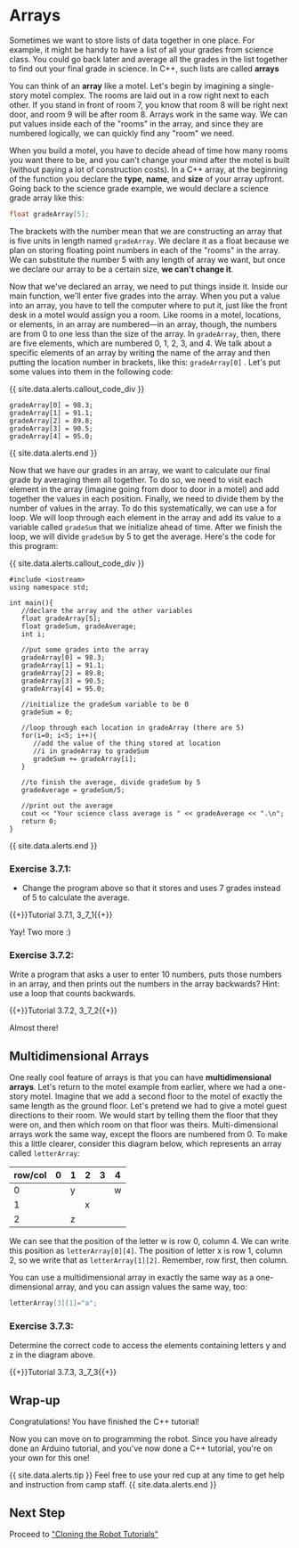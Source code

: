 # Arrays

Sometimes we want to store lists of data together in one place. For example, it might be handy to have a list of all your grades from science class. You could go back later and average all the grades in the list together to find out your final grade in science. In C++, such lists are called **arrays**

You can think of an **array** like a motel. Let's begin by imagining a single-story motel complex. The rooms are laid out in a row right next to each other. If you stand in front of room 7, you know that room 8 will be right next door, and room 9 will be after room 8. Arrays work in the same way. We can put values inside each of the "rooms" in the array, and since they are numbered logically, we can quickly find any "room" we need.

When you build a motel, you have to decide ahead of time how many rooms you want there to be, and you can't change your mind after the motel is built (without paying a lot of construction costs). In a C++ array, at the beginning of the function you declare the **type**, **name**, and **size** of your array upfront. Going back to the science grade example, we would declare a science grade array like this:

```cpp
float gradeArray[5];
```

The brackets with the number mean that we are constructing an array that is five units in length named `gradeArray`. We declare it as a float because we plan on storing floating point numbers in each of the "rooms" in the array. We can substitute the number 5 with any length of array we want, but once we declare our array to be a certain size, **we can't change it**.

Now that we've declared an array, we need to put things inside it. Inside our main function, we'll enter five grades into the array. When you put a value into an array, you have to tell the computer where to put it, just like the front desk in a motel would assign you a room. Like rooms in a motel, locations, or elements, in an array are numbered—in an array, though, the numbers are from 0 to one less than the size of the array. In `gradeArray`, then, there are five elements, which are numbered 0, 1, 2, 3, and 4. We talk about a specific elements of an array by writing the name of the array and then putting the location number in brackets, like this: `gradeArray[0]` . Let's put some values into them in the following code:

{{ site.data.alerts.callout_code_div }}
```
gradeArray[0] = 98.3;
gradeArray[1] = 91.1;
gradeArray[2] = 89.8;
gradeArray[3] = 90.5;
gradeArray[4] = 95.0;
```
{{ site.data.alerts.end }}

Now that we have our grades in an array, we want to calculate our final grade by averaging them all together. To do so, we need to visit each element in the array (imagine going from door to door in a motel) and add together the values in each position. Finally, we need to divide them by the number of values in the array. To do this systematically, we can use a for loop. We will loop through each element in the array and add its value to a variable called `gradeSum` that we initialize ahead of time. After we finish the loop, we will divide `gradeSum` by 5 to get the average. Here's the code for this program:

{{ site.data.alerts.callout_code_div }}
```
#include <iostream>
using namespace std;

int main(){
   //declare the array and the other variables
   float gradeArray[5];
   float gradeSum, gradeAverage;
   int i;

   //put some grades into the array
   gradeArray[0] = 98.3;
   gradeArray[1] = 91.1;
   gradeArray[2] = 89.8;
   gradeArray[3] = 90.5;
   gradeArray[4] = 95.0;

   //initialize the gradeSum variable to be 0
   gradeSum = 0;

   //loop through each location in gradeArray (there are 5)
   for(i=0; i<5; i++){
      //add the value of the thing stored at location
      //i in gradeArray to gradeSum
      gradeSum += gradeArray[i];
   }

   //to finish the average, divide gradeSum by 5
   gradeAverage = gradeSum/5;

   //print out the average
   cout << "Your science class average is " << gradeAverage << ".\n";
   return 0;
}
```
{{ site.data.alerts.end }}

### Exercise 3.7.1:

- Change the program above so that it stores and uses 7 grades instead of 5 to calculate the average.

{{+}}Tutorial 3.7.1, 3_7_1{{+}}

Yay! Two more :)

### Exercise 3.7.2:

Write a program that asks a user to enter 10 numbers, puts those numbers in an array, and then prints out the numbers in the array backwards? Hint: use a loop that counts backwards.

{{+}}Tutorial 3.7.2, 3_7_2{{+}}

Almost there!

## Multidimensional Arrays

One really cool feature of arrays is that you can have **multidimensional arrays**. Let's return to the motel example from earlier, where we had a one-story motel. Imagine that we add a second floor to the motel of exactly the same length as the ground floor. Let's pretend we had to give a motel guest directions to their room. We would start by telling them the floor that they were on, and then which room on that floor was theirs. Multi-dimensional arrays work the same way, except the floors are numbered from 0. To make this a little clearer, consider this diagram below, which represents an array called `letterArray`:

|row/col|0|1|2|3|4|
|-------|-|-|-|-|-|
|0      | |y| | |w|
|1      | | |x| | |
|2      | |z| | | |

We can see that the position of the letter w is row 0, column 4. We can write this position as `letterArray[0][4]`. The position of letter x is row 1, column 2, so we write that as `letterArray[1][2]`. Remember, row first, then column.

You can use a multidimensional array in exactly the same way as a one-dimensional array, and you can assign values the same way, too:

```cpp
letterArray[3][1]="a";
```

### Exercise 3.7.3:

Determine the correct code to access the elements containing letters y and z in the diagram above.

{{+}}Tutorial 3.7.3, 3_7_3{{+}}

## Wrap-up

Congratulations! You have finished the C++ tutorial!

Now you can move on to programming the robot. Since you have already done an Arduino tutorial, and you've now done a C++ tutorial, you're on your own for this one!

{{ site.data.alerts.tip }}
Feel free to use your red cup at any time to get help and instruction from camp staff.
{{ site.data.alerts.end }}

## Next Step

Proceed to ["Cloning the Robot Tutorials"](robot_cloning.html)
